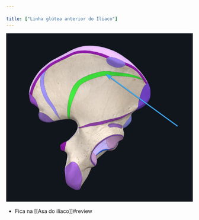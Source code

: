 ```yaml
---

title: ["Linha glútea anterior do Íliaco"]
---
```

![Pasted image 20210414144001.png](Pasted%20image%2020210414144001.png)
+ Fica na [[Asa do ilíaco]]#review 
